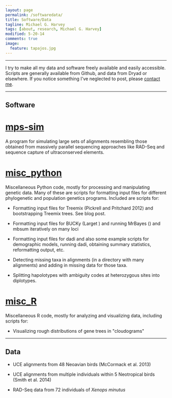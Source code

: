 ```yaml
---
layout: page
permalink: /softwaredata/
title: Software/Data
tagline: Michael G. Harvey
tags: [about, research, Michael G. Harvey]
modified: 5-20-14
comments: true
image:
  feature: tapajos.jpg
---
```


***

I try to make all my data and software freely available and easily accessible. Scripts are generally available from Github, and data from Dryad or elsewhere. If you notice something I've neglected to post, please <a href="mailto:mharve9@lsu.edu" target="_blank">contact me</a>.

***

## Software

# <a href="https://github.com/mgharvey/mps-sim" target="_blank">mps-sim</a>

A program for simulating large sets of alignments resembling those obtained from massively parallel sequencing approaches like RAD-Seq and sequence capture of ultraconserved elements.

# <a href="https://github.com/mgharvey/misc_python" target="_blank">misc_python</a>

Miscellaneous Python code, mostly for processing and manipulating genetic data. Many of these are scripts for formatting input files for different phylogenetic and population genetics programs. Included are scripts for:

* Formatting input files for Treemix (Pickrell and Pritchard 2012) and bootstrapping Treemix trees. See blog post.

* Formatting input files for BUCKy (Larget ) and running MrBayes () and mbsum iteratively on many loci

* Formatting input files for dadi and also some example scripts for demographic models, running dadi, obtaining summary statistics, reformatting output, etc.

* Detecting missing taxa in alignments (in a directory with many alignments) and adding in missing data for those taxa.

* Splitting hapolotypes with ambiguity codes at heterozygous sites into diplotypes.

# <a href="https://github.com/mgharvey/misc_R" target="_blank">misc_R</a>

Miscellaneous R code, mostly for analyzing and visualizing data, including scripts for:

* Visualizing rough distributions of gene trees in "cloudograms"

***

## Data

* UCE alignments from 48 Neoavian birds (McCormack et al. 2013)

* UCE alignments from multiple individuals within 5 Neotropical birds (Smith et al. 2014)

* RAD-Seq data from 72 individuals of *Xenops minutus*